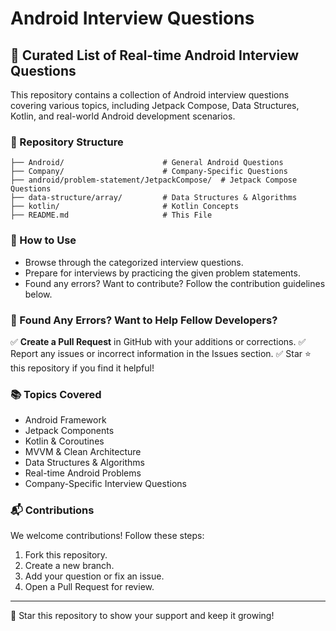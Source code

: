 # Android Interview Questions

## 📌 Curated List of Real-time Android Interview Questions

This repository contains a collection of Android interview questions covering various topics, including Jetpack Compose, Data Structures, Kotlin, and real-world Android development scenarios.

### 📂 Repository Structure
```
├── Android/                      # General Android Questions
├── Company/                      # Company-Specific Questions
├── android/problem-statement/JetpackCompose/  # Jetpack Compose Questions
├── data-structure/array/         # Data Structures & Algorithms
├── kotlin/                       # Kotlin Concepts
├── README.md                     # This File
```

### 🚀 How to Use
- Browse through the categorized interview questions.
- Prepare for interviews by practicing the given problem statements.
- Found any errors? Want to contribute? Follow the contribution guidelines below.

### 📢 Found Any Errors? Want to Help Fellow Developers?
✅ **Create a Pull Request** in GitHub with your additions or corrections.
✅ Report any issues or incorrect information in the Issues section.
✅ Star ⭐ this repository if you find it helpful!

### 📚 Topics Covered
- Android Framework
- Jetpack Components
- Kotlin & Coroutines
- MVVM & Clean Architecture
- Data Structures & Algorithms
- Real-time Android Problems
- Company-Specific Interview Questions

### 📬 Contributions
We welcome contributions! Follow these steps:
1. Fork this repository.
2. Create a new branch.
3. Add your question or fix an issue.
4. Open a Pull Request for review.

---
🌟 Star this repository to show your support and keep it growing!
